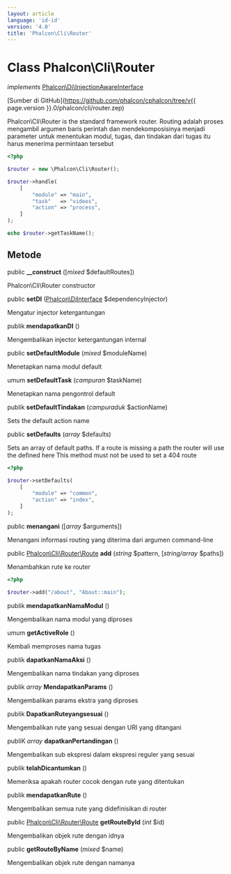 ```yaml
---
layout: article
language: 'id-id'
version: '4.0'
title: 'Phalcon\Cli\Router'
---
```

# Class **Phalcon\Cli\Router**

*implements* [Phalcon\Di\InjectionAwareInterface](Phalcon_Di_InjectionAwareInterface)

[Sumber di GitHub](https://github.com/phalcon/cphalcon/tree/v{{ page.version }}.0/phalcon/cli/router.zep)

Phalcon\Cli\Router is the standard framework router. Routing adalah proses mengambil argumen baris perintah dan mendekomposisinya menjadi parameter untuk menentukan modul, tugas, dan tindakan dari tugas itu harus menerima permintaan tersebut

```php
<?php

$router = new \Phalcon\Cli\Router();

$router->handle(
    [
        "module" => "main",
        "task"   => "videos",
        "action" => "process",
    ]
);

echo $router->getTaskName();

```

## Metode

public **__construct** ([*mixed* $defaultRoutes])

Phalcon\Cli\Router constructor

public **setDI** ([Phalcon\DiInterface](Phalcon_DiInterface) $dependencyInjector)

Mengatur injector ketergantungan

publik **mendapatkanDI** ()

Mengembalikan injector ketergantungan internal

public **setDefaultModule** (*mixed* $moduleName)

Menetapkan nama modul default

umum **setDefaultTask** (*campuran* $taskName)

Menetapkan nama pengontrol default

publik **setDefaultTindakan** (*campuraduk* $actionName)

Sets the default action name

public **setDefaults** (*array* $defaults)

Sets an array of default paths. If a route is missing a path the router will use the defined here This method must not be used to set a 404 route

```php
<?php

$router->setDefaults(
    [
        "module" => "common",
        "action" => "index",
    ]
);

```

public **menangani** ([*array* $arguments])

Menangani informasi routing yang diterima dari argumen command-line

public [Phalcon\Cli\Router\Route](Phalcon_Cli_Router_Route) **add** (*string* $pattern, [*string/array* $paths])

Menambahkan rute ke router

```php
<?php

$router->add("/about", "About::main");

```

publik **mendapatkanNamaModul** ()

Mengembalikan nama modul yang diproses

umum **getActiveRole** ()

Kembali memproses nama tugas

publik **dapatkanNamaAksi** ()

Mengembalikan nama tindakan yang diproses

publik *array* **MendapatkanParams** ()

Mengembalikan params ekstra yang diproses

publik **DapatkanRuteyangsesuai** ()

Mengembalikan rute yang sesuai dengan URI yang ditangani

publiK *array* **dapatkanPertandingan** ()

Mengembalikan sub ekspresi dalam ekspresi reguler yang sesuai

publik **telahDicantumkan** ()

Memeriksa apakah router cocok dengan rute yang ditentukan

publik **mendapatkanRute** ()

Mengembalikan semua rute yang didefinisikan di router

public [Phalcon\Cli\Router\Route](Phalcon_Cli_Router_Route) **getRouteById** (*int* $id)

Mengembalikan objek rute dengan idnya

public **getRouteByName** (*mixed* $name)

Mengembalikan objek rute dengan namanya